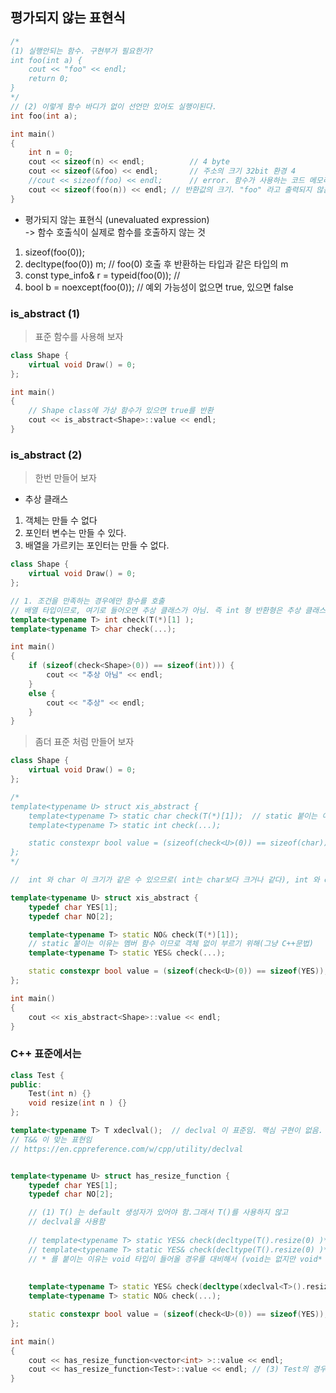 ## 평가되지 않는 표현식

``` cpp
/*
(1) 실행안되는 함수. 구현부가 필요한가?
int foo(int a) {
	cout << "foo" << endl;
	return 0;
}
*/
// (2) 이렇게 함수 바디가 없이 선언만 있어도 실행이된다.
int foo(int a);

int main()
{
	int n = 0;
	cout << sizeof(n) << endl;			// 4 byte
	cout << sizeof(&foo) << endl;		// 주소의 크기 32bit 환경 4
	//cout << sizeof(foo) << endl;		// error. 함수가 사용하는 코드 메모리는 구할 수 없다
	cout << sizeof(foo(n)) << endl;	// 반환값의 크기. "foo" 라고 출력되지 않음. (평가되지 않음)
}
```

* 평가되지 않는 표현식 (unevaluated expression)   
  -> 함수 호출식이 실제로 함수를 호출하지 않는 것
1. sizeof(foo(0));
2. decltype(foo(0)) m;  // foo(0) 호출 후 반환하는 타입과 같은 타입의 m
3. const type_info& r = typeid(foo(0));   // 
4. bool b = noexcept(foo(0));   // 예외 가능성이  없으면 true, 있으면 false


### is_abstract (1)

> 표준 함수를 사용해 보자
``` cpp
class Shape {
	virtual void Draw() = 0;
};

int main()
{
    // Shape class에 가상 함수가 있으면 true를 반환
	cout << is_abstract<Shape>::value << endl;
}
```

### is_abstract (2)
> 한번 만들어 보자

* 추상 클래스
1. 객체는 만들 수 없다
2. 포인터 변수는 만들 수 있다.
3. 배열을 가르키는 포인터는 만들 수 없다.


``` cpp
class Shape {
	virtual void Draw() = 0;
};

// 1. 조건을 만족하는 경우에만 함수를 호출
// 배열 타입이므로, 여기로 들어오면 추상 클래스가 아님. 즉 int 형 반환형은 추상 클래스가 아님
template<typename T> int check(T(*)[1] ); 
template<typename T> char check(...);

int main()
{
	if (sizeof(check<Shape>(0)) == sizeof(int))) {
		cout << "추상 아님" << endl;
	}
	else {
		cout << "추상" << endl;
	}
}
```

> 좀더 표준 처럼 만들어 보자
``` cpp
class Shape {
	virtual void Draw() = 0;
};

/*
template<typename U> struct xis_abstract {
	template<typename T> static char check(T(*)[1]);  // static 붙이는 이유는 멤버 함수 이므로 객체 없이 부르기 위해
	template<typename T> static int check(...);

	static constexpr bool value = (sizeof(check<U>(0)) == sizeof(char));
};
*/

//  int 와 char 이 크기가 같은 수 있으므로( int는 char보다 크거나 같다), int 와 char로 구분하지 말고, 배열 크기로 구분하자

template<typename U> struct xis_abstract {
	typedef char YES[1];
	typedef char NO[2];

	template<typename T> static NO& check(T(*)[1]);  
    // static 붙이는 이유는 멤버 함수 이므로 객체 없이 부르기 위해(그냥 C++문법)
	template<typename T> static YES& check(...);

	static constexpr bool value = (sizeof(check<U>(0)) == sizeof(YES));
};

int main()
{
	cout << xis_abstract<Shape>::value << endl;
}
```

### C++ 표준에서는
``` cpp
class Test {
public:
	Test(int n) {}
	void resize(int n ) {}
};

template<typename T> T xdeclval();  // declval 이 표준임. 핵심 구현이 없음.
// T&& 이 맞는 표현임
// https://en.cppreference.com/w/cpp/utility/declval


template<typename U> struct has_resize_function {
	typedef char YES[1];
	typedef char NO[2];

    // (1) T() 는 default 생성자가 있어야 함.그래서 T()를 사용하지 않고
    // declval을 사용함
	
	// template<typename T> static YES& check(decltype(T().resize(0) )* n);  (2)
	// template<typename T> static YES& check(decltype(T().resize(0) )* n);  
    // * 를 붙이는 이유는 void 타입이 들어올 경우를 대비해서 (void는 없지만 void* 타입은 존재)
	
    
    template<typename T> static YES& check(decltype(xdeclval<T>().resize(0))* n);
	template<typename T> static NO& check(...);

	static constexpr bool value = (sizeof(check<U>(0)) == sizeof(YES));
};

int main()
{
	cout << has_resize_function<vector<int> >::value << endl;
	cout << has_resize_function<Test>::value << endl; // (3) Test의 경우 default 생성자가 없어서 0 이 나옴
}
```